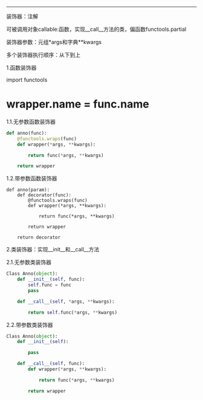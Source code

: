 
---
装饰器：注解

可被调用对象callable:函数，实现__call__方法的类，偏函数functools.partial

装饰器参数：元组*args和字典**kwargs

多个装饰器执行顺序：从下到上

1.函数装饰器

import functools

# wrapper.__name__ = func.__name__

1.1.无参数函数装饰器
```py
def anno(func):
    @functools.wraps(func)
    def wrapper(*args, **kwargs):

        return func(*args, **kwargs)

    return wrapper
```

1.2.带参数函数装饰器
```
def anno(param):
    def decorator(func):
        @functools.wraps(func)
        def wrapper(*args, **kwargs):

            return func(*args, **kwargs)

        return wrapper

    return decorator
```

2.类装饰器：实现__init__和__call__方法


2.1.无参数类装饰器

```py
Class Anno(object):
    def __init__(self, func):
        self.func = func
        pass

    def __call__(self, *args, **kwargs):

        return self.func(*args, **kwargs)
```

2.2.带参数类装饰器
```py
Class Anno(object):
    def __init__(self):

        pass

    def __call__(self, func):
        def wrapper(*args, **kwargs):

            return func(*args, **kwargs)

        return wrapper
```


